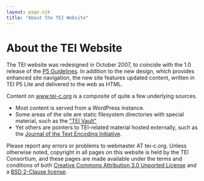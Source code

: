 ```yaml
---
layout: page.njk
title: "About the TEI Website"
---
```

# About the TEI Website
The TEI website was redesigned in October 2007, to coincide with the 1.0 release of the [P5 Guidelines](https://www.tei-c.org/Guidelines/P5/ "P5 Guidelines"). In addition to the new design, which provides enhanced site navigation, the new site features updated content, written in TEI P5 Lite and delivered to the web as HTML.


Content on www.tei-c.org is a composite of quite a few underlying sources.


* Most content is served from a WordPress instance.
* Some areas of the site are static filesystem directories with special material, such as the ["TEI Vault"](https://www.tei-c.org/Vault/ "\"TEI Vault\"")
* Yet others are pointers to TEI-related material hosted externally, such as the [Journal of the Text Encoding Initiative](http://journal.tei-c.org/ "Journal of the Text Encoding Initiative").


Please report any errors or problems to webmaster AT tei-c.org.
Unless otherwise noted, copyright in all pages on this website is held by the TEI Consortium, and these pages are made available under the terms and conditions of both [Creative Commons Attribution 3.0 Unported License](http://creativecommons.org/licenses/by/3.0/ "Creative Commons Attribution 3.0 Unported License") and a [BSD 2-Clause license](http://www.opensource.org/licenses/BSD-2-Clause "BSD 2-Clause license").


